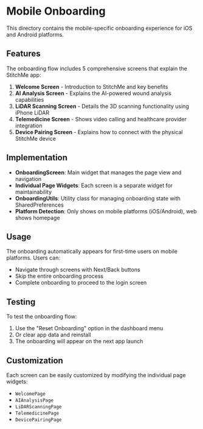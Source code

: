 # Mobile Onboarding

This directory contains the mobile-specific onboarding experience for iOS and Android platforms.

## Features

The onboarding flow includes 5 comprehensive screens that explain the StitchMe app:

1. **Welcome Screen** - Introduction to StitchMe and key benefits
2. **AI Analysis Screen** - Explains the AI-powered wound analysis capabilities
3. **LiDAR Scanning Screen** - Details the 3D scanning functionality using iPhone LiDAR
4. **Telemedicine Screen** - Shows video calling and healthcare provider integration
5. **Device Pairing Screen** - Explains how to connect with the physical StitchMe device

## Implementation

- **OnboardingScreen**: Main widget that manages the page view and navigation
- **Individual Page Widgets**: Each screen is a separate widget for maintainability
- **OnboardingUtils**: Utility class for managing onboarding state with SharedPreferences
- **Platform Detection**: Only shows on mobile platforms (iOS/Android), web shows homepage

## Usage

The onboarding automatically appears for first-time users on mobile platforms. Users can:
- Navigate through screens with Next/Back buttons
- Skip the entire onboarding process
- Complete onboarding to proceed to the login screen

## Testing

To test the onboarding flow:
1. Use the "Reset Onboarding" option in the dashboard menu
2. Or clear app data and reinstall
3. The onboarding will appear on the next app launch

## Customization

Each screen can be easily customized by modifying the individual page widgets:
- `WelcomePage`
- `AIAnalysisPage` 
- `LiDARScanningPage`
- `TelemedicinePage`
- `DevicePairingPage`
